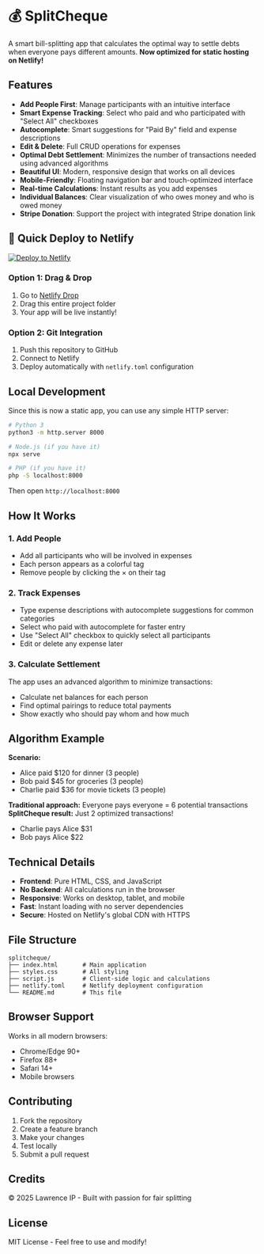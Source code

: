 # 💰 SplitCheque

A smart bill-splitting app that calculates the optimal way to settle debts when everyone pays different amounts. **Now optimized for static hosting on Netlify!**

## Features

- **Add People First**: Manage participants with an intuitive interface
- **Smart Expense Tracking**: Select who paid and who participated with "Select All" checkboxes
- **Autocomplete**: Smart suggestions for "Paid By" field and expense descriptions
- **Edit & Delete**: Full CRUD operations for expenses
- **Optimal Debt Settlement**: Minimizes the number of transactions needed using advanced algorithms
- **Beautiful UI**: Modern, responsive design that works on all devices
- **Mobile-Friendly**: Floating navigation bar and touch-optimized interface
- **Real-time Calculations**: Instant results as you add expenses
- **Individual Balances**: Clear visualization of who owes money and who is owed money
- **Stripe Donation**: Support the project with integrated Stripe donation link

## 🚀 Quick Deploy to Netlify

[![Deploy to Netlify](https://www.netlify.com/img/deploy/button.svg)](https://app.netlify.com/start/deploy?repository=https://github.com/your-username/splitcheque)

### Option 1: Drag & Drop
1. Go to [Netlify Drop](https://app.netlify.com/drop)
2. Drag this entire project folder
3. Your app will be live instantly!

### Option 2: Git Integration
1. Push this repository to GitHub
2. Connect to Netlify
3. Deploy automatically with `netlify.toml` configuration

## Local Development

Since this is now a static app, you can use any simple HTTP server:

```bash
# Python 3
python3 -m http.server 8000

# Node.js (if you have it)
npx serve

# PHP (if you have it)
php -S localhost:8000
```

Then open `http://localhost:8000`

## How It Works

### 1. **Add People**
- Add all participants who will be involved in expenses
- Each person appears as a colorful tag
- Remove people by clicking the × on their tag

### 2. **Track Expenses**
- Type expense descriptions with autocomplete suggestions for common categories
- Select who paid with autocomplete for faster entry
- Use "Select All" checkbox to quickly select all participants
- Edit or delete any expense later

### 3. **Calculate Settlement**
The app uses an advanced algorithm to minimize transactions:
- Calculate net balances for each person
- Find optimal pairings to reduce total payments
- Show exactly who should pay whom and how much

## Algorithm Example

**Scenario:**
- Alice paid $120 for dinner (3 people)
- Bob paid $45 for groceries (3 people)  
- Charlie paid $36 for movie tickets (3 people)

**Traditional approach:** Everyone pays everyone = 6 potential transactions
**SplitCheque result:** Just 2 optimized transactions!
- Charlie pays Alice $31
- Bob pays Alice $22

## Technical Details

- **Frontend**: Pure HTML, CSS, and JavaScript
- **No Backend**: All calculations run in the browser
- **Responsive**: Works on desktop, tablet, and mobile
- **Fast**: Instant loading with no server dependencies
- **Secure**: Hosted on Netlify's global CDN with HTTPS

## File Structure

```
splitcheque/
├── index.html       # Main application
├── styles.css       # All styling
├── script.js        # Client-side logic and calculations
├── netlify.toml     # Netlify deployment configuration
└── README.md        # This file
```

## Browser Support

Works in all modern browsers:
- Chrome/Edge 90+
- Firefox 88+
- Safari 14+
- Mobile browsers

## Contributing

1. Fork the repository
2. Create a feature branch
3. Make your changes
4. Test locally
5. Submit a pull request

## Credits

© 2025 Lawrence IP - Built with passion for fair splitting

## License

MIT License - Feel free to use and modify!
